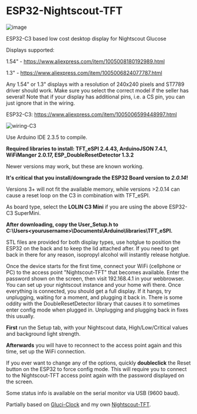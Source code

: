 # ESP32-Nightscout-TFT
![image](https://github.com/user-attachments/assets/3c873dd6-202d-4296-86c1-1da339f6a62e)


ESP32-C3 based low cost desktop display for Nightscout Glucose

Displays supported:

1.54" - https://www.aliexpress.com/item/1005008180192989.html

1.3" - https://www.aliexpress.com/item/1005006824077787.html

Any 1.54" or 1.3" displays with a resolution of 240x240 pixels and ST7789 driver should work. Make sure you select the correct model if the seller has several!
Note that if your display has additional pins, i.e. a CS pin, you can just ignore that in the wiring.

ESP32-C3:
https://www.aliexpress.com/item/1005006599448997.html

![wiring-C3](https://github.com/user-attachments/assets/eaa8e22f-1cd9-4673-a234-814b33b1991a)

Use Arduino IDE 2.3.5 to compile.

**Required libraries to install: TFT_eSPI 2.4.43, ArduinoJSON 7.4.1, WiFiManger 2.0.17, ESP_DoubleResetDetector 1.3.2**

Newer versions may work, but these are known working.


**It's critical that you install/downgrade the ESP32 Board version to _2.0.14_!**

Versions 3+ will not fit the available memory, while versions >2.0.14 can cause a reset loop on the C3 in combination with TFT_eSPI.

As board type, select the **LOLIN C3 Mini** if you are using the above ESP32-C3 SuperMini.

**After downloading, copy the User_Setup.h to C:\Users\<yourusername>\\Documents\Arduino\libraries\TFT_eSPI.**

STL files are provided for both display types, use hotglue to position the ESP32 on the back and to keep the lid attached after.
If you need to get back in there for any reason, isopropyl alcohol will instantly release hotglue.

Once the device starts for the first time, connect your WiFi (cellphone or PC) to the access point "Nightscout-TFT" that becomes available. Enter the password shown on the screen, then visit 192.168.4.1 in your webbrowser. You can set up your nightscout instance and your home wifi there. Once everything is connected, you should get a full display. If it hangs, try unplugging, waiting for a moment, and plugging it back in.
There is some oddity with the DoubleResetDetector library that causes it to sometimes enter config mode when plugged in. Unplugging and plugging back in fixes this usually.

**First** run the Setup tab, with your Nightscout data, High/Low/Critical values and background light strength.

**Afterwards** you will have to reconnect to the access point again and this time, set up the WiFi connection.

If you ever want to change any of the options, quickly **doubleclick** the Reset button on the ESP32 to force config mode. This will require you to connect to the Nightscout-TFT access point again with the password displayed on the screen.

Some status info is available on the serial monitor via USB (9600 baud).

Partially based on [Gluci-Clock](https://github.com/Frederic1000/gluci-clock/) and my own [Nightscout-TFT](https://github.com/Arakon/Nightscout-TFT).
